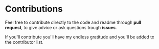# Contributions

Feel free to contribute directly to the code and readme through **pull request**, to give advice or ask questions trough **issues**.

If you'll contribute you'll have my endless gratitude and you'll be added to the contributor list.